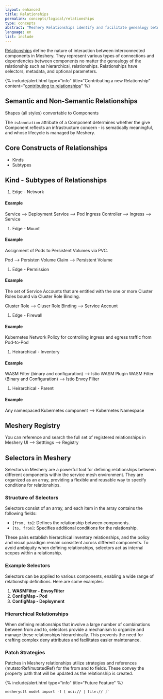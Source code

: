 ```yaml
---
layout: enhanced
title: Relationships
permalink: concepts/logical/relationships
type: concepts
abstract: "Meshery Relationships identify and facilitate genealogy between Components."
language: en
list: include
---
```


[Relationships](https://github.com/meshery/meshery/tree/master/server/meshmodel/relationships) define the nature of interaction between interconnected components in Meshery. They represent various types of connections and dependencies between components no matter the genealogy of the relationship such as hierarchical,  relationships. Relationships have selectors, metadata, and optional parameters.

{% include/alert.html type="info" title="Contributing a new Relationship" content="<a href='https://docs.meshery.io/project/contributing/contributing-models#contribute-to-meshmodel-relationships'>contributing to relationships</a>" %}

## Semantic and Non-Semantic Relationships

Shapes (all styles) convertable to Components

The `isAnnotation` attribute of a Component determines whether the give Component reflects an infrastructure concern - is sematically meaningful, and whose lifecycle is managed by Meshery.

## Core Constructs of Relationships

- Kinds
- Subtypes

## Kind - Subtypes of Relationships

1. Edge - Network

#### Example

Service --> Deployment
Service --> Pod
Ingress Controller --> Ingress --> Service

1. Edge - Mount

#### Example

Assignment of Pods to Persistent Volumes via PVC.

Pod --> Persisten Volume Claim --> Persistent Volume

1. Edge - Permission

#### Example

The set of Service Accounts that are entitled with the one or more Cluster Roles bound via Cluster Role Binding.

Cluster Role --> Cluser Role Binding --> Service Account

1. Edge - Firewall

#### Example

Kubernetes Network Policy for controlling ingress and egress traffic from Pod-to-Pod

1. Heirarchical - Inventory

#### Example

WASM Filter (binary and configuration) --> Istio WASM Plugin
WASM Filter (Binary and Configuration) --> Istio Envoy Filter

1. Heirarchical - Parent

#### Example

Any namespaced Kubernetes component --> Kubernetes Namespace

## Meshery Registry

You can reference and search the full set of registered relationships in Meshery UI --> Setttings --> Registry

## Selectors in Meshery

Selectors in Meshery are a powerful tool for defining relationships between different components within the service mesh environment. They are organized as an array, providing a flexible and reusable way to specify conditions for relationships.

### Structure of Selectors

Selectors consist of an array, and each item in the array contains the following fields:

- `[from, to]`: Defines the relationship between components.
- `[to, from]`: Specifies additional conditions for the relationship.

These pairs establish hierarchical inventory relationships, and the policy and visual paradigm remain consistent across different components. To avoid ambiguity when defining relationships, selectors act as internal scopes within a relationship.

### Example Selectors

Selectors can be applied to various components, enabling a wide range of relationship definitions. Here are some examples:

1. **WASMFilter - EnvoyFilter**
2. **ConfigMap - Pod**
3. **ConfigMap - Deployment**

### Hierarchical Relationships

When defining relationships that involve a large number of combinations between from and to, selectors provide a mechanism to organize and manage these relationships hierarchically. This prevents the need for crafting complex deny attributes and facilitates easier maintenance.

### Patch Strategies

Patches in Meshery relationships utilize strategies and references (mutatorRef/mutatedRef) for the from and to fields. These convey the property path that will be updated as the relationship is created.

{% include/alert.html type="info" title="Future Feature" %}

```
mesheryctl model import -f [ oci:// | file:// ]`
```
